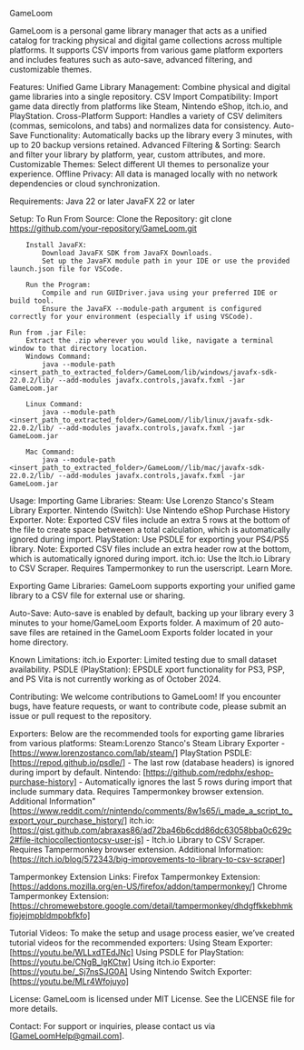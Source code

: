 GameLoom

GameLoom is a personal game library manager that acts as a unified catalog for tracking physical and digital game collections across multiple platforms. It supports CSV imports from various game platform exporters and includes features such as auto-save, advanced filtering, and customizable themes.

Features:
    Unified Game Library Management: Combine physical and digital game libraries into a single repository.
    CSV Import Compatibility: Import game data directly from platforms like Steam, Nintendo eShop, itch.io, and PlayStation.
    Cross-Platform Support: Handles a variety of CSV delimiters (commas, semicolons, and tabs) and normalizes data for consistency.
    Auto-Save Functionality: Automatically backs up the library every 3 minutes, with up to 20 backup versions retained.
    Advanced Filtering & Sorting: Search and filter your library by platform, year, custom attributes, and more.
    Customizable Themes: Select different UI themes to personalize your experience.
    Offline Privacy: All data is managed locally with no network dependencies or cloud synchronization.

Requirements:
    Java 22 or later
    JavaFX 22 or later

Setup:
    To Run From Source:
        Clone the Repository:
            git clone https://github.com/your-repository/GameLoom.git

        Install JavaFX:
            Download JavaFX SDK from JavaFX Downloads.
            Set up the JavaFX module path in your IDE or use the provided launch.json file for VSCode.

        Run the Program:
            Compile and run GUIDriver.java using your preferred IDE or build tool.
            Ensure the JavaFX --module-path argument is configured correctly for your environment (especially if using VSCode).
    
    Run from .jar File:
        Extract the .zip wherever you would like, navigate a terminal window to that directory location.
        Windows Command:
            java --module-path <insert_path_to_extracted_folder>/GameLoom/lib/windows/javafx-sdk-22.0.2/lib/ --add-modules javafx.controls,javafx.fxml -jar GameLoom.jar

        Linux Command:
            java --module-path <insert_path_to_extracted_folder>/GameLoom//lib/linux/javafx-sdk-22.0.2/lib/ --add-modules javafx.controls,javafx.fxml -jar GameLoom.jar

        Mac Command:
            java --module-path <insert_path_to_extracted_folder>/GameLoom//lib/mac/javafx-sdk-22.0.2/lib/ --add-modules javafx.controls,javafx.fxml -jar GameLoom.jar

Usage:
    Importing Game Libraries:
        Steam: Use Lorenzo Stanco's Steam Library Exporter.
        Nintendo (Switch): Use Nintendo eShop Purchase History Exporter.
            Note: Exported CSV files include an extra 5 rows at the bottom of the file to create space betweeen a total calculation, which is automatically ignored during import.
        PlayStation: Use PSDLE for exporting your PS4/PS5 library.
            Note: Exported CSV files include an extra header row at the bottom, which is automatically ignored during import.
        itch.io: Use the Itch.io Library to CSV Scraper.
            Requires Tampermonkey to run the userscript.
            Learn More.

Exporting Game Libraries:
    GameLoom supports exporting your unified game library to a CSV file for external use or sharing.

Auto-Save:
    Auto-save is enabled by default, backing up your library every 3 minutes to your home/GameLoom Exports folder.
    A maximum of 20 auto-save files are retained in the GameLoom Exports folder located in your home directory.

Known Limitations:
    itch.io Exporter: Limited testing due to small dataset availability.
    PSDLE (PlayStation): EPSDLE xport functionality for PS3, PSP, and PS Vita is not currently working as of October 2024.

Contributing:
We welcome contributions to GameLoom! If you encounter bugs, have feature requests, or want to contribute code, please submit an issue or pull request to the repository.

Exporters:
Below are the recommended tools for exporting game libraries from various platforms:
Steam:Lorenzo Stanco's Steam Library Exporter - [https://www.lorenzostanco.com/lab/steam/]
PlayStation	PSDLE: [https://repod.github.io/psdle/] - The last row (database headers) is ignored during import by default.
Nintendo: 	[https://github.com/redphx/eshop-purchase-history] - Automatically ignores the last 5 rows during import that include summary data. Requires Tampermonkey browser extension.
    Additional Information" [https://www.reddit.com/r/nintendo/comments/8w1s65/i_made_a_script_to_export_your_purchase_history/]
itch.io: [https://gist.github.com/abraxas86/ad72ba46b6cdd86dc63058bba0c629c2#file-itchiocollectiontocsv-user-js] - Itch.io Library to CSV Scraper. Requires Tampermonkey browser extension.
    Additional Information: [https://itch.io/blog/572343/big-improvements-to-library-to-csv-scraper]

Tampermonkey Extension Links:
Firefox Tampermonkey Extension:
    [https://addons.mozilla.org/en-US/firefox/addon/tampermonkey/]
Chrome Tampermonkey Extension:
    [https://chromewebstore.google.com/detail/tampermonkey/dhdgffkkebhmkfjojejmpbldmpobfkfo]

Tutorial Videos:
    To make the setup and usage process easier, we’ve created tutorial videos for the recommended exporters:
        Using Steam Exporter: [https://youtu.be/WLLxdTEdJNc]
        Using PSDLE for PlayStation: [https://youtu.be/CNgB_lgKCtw]
        Using itch.io Exporter: [https://youtu.be/_Sj7nsSJG0A]
        Using Nintendo Switch Exporter: [https://youtu.be/MLr4Wfojuyo]

License:
    GameLoom is licensed under MIT License. See the LICENSE file for more details.

Contact:
    For support or inquiries, please contact us via [GameLoomHelp@gmail.com].